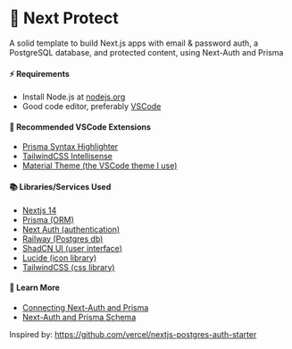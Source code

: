 # 🔐 Next Protect

A solid template to build Next.js apps with email & password auth, a PostgreSQL database, and protected content, using Next-Auth and Prisma

#### ⚡️ Requirements

- Install Node.js at [nodejs.org](https://nodejs.org)
- Good code editor, preferably [VSCode](https://code.visualstudio.com)

#### 🔧 Recommended VSCode Extensions

- [Prisma Syntax Highlighter](https://marketplace.visualstudio.com/items?itemName=Prisma.prisma)
- [TailwindCSS Intellisense](https://marketplace.visualstudio.com/items?itemName=bradlc.vscode-tailwindcss)
- [Material Theme (the VSCode theme I use)](https://marketplace.visualstudio.com/items?itemName=Equinusocio.vsc-material-theme)

#### 📚 Libraries/Services Used

- [Nextjs 14](https://nextjs.org)
- [Prisma (ORM)](https://prisma.io)
- [Next Auth (authentication)](https://authjs.dev)
- [Railway (Postgres db)](https://railway.app/new)
- [ShadCN UI (user interface)](https://ui.shadcn.com)
- [Lucide (icon library)](https://lucide.dev)
- [TailwindCSS (css library)](https://tailwindcss.com)

#### 🧠 Learn More

- [Connecting Next-Auth and Prisma](https://authjs.dev/reference/adapter/prisma)
- [Next-Auth and Prisma Schema](https://authjs.dev/reference/adapter/prisma#create-the-prisma-schema-from-scratch)

Inspired by: https://github.com/vercel/nextjs-postgres-auth-starter
